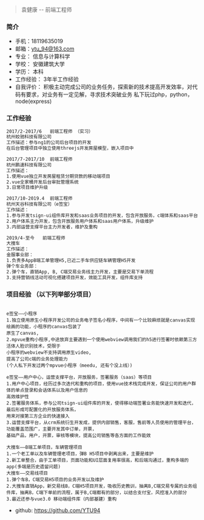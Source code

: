 <!--
 * @Author: your name
 * @Date: 2020-11-01 10:43:03
 * @LastEditTime: 2020-11-01 11:45:10
 * @LastEditors: Please set LastEditors
 * @Description: In User Settings Edit
 * @FilePath: /personal-resume/README.md
-->

 > 袁健康 -- 前端工程师
  
 ### 简介	

 * 手机：18119635019
 * 邮箱：ytu_94@163.com
 * 专业：	信息与计算科学           
 * 学校：	安徽建筑大学    
 * 学历： 本科
 * 工作经验： 3年半工作经验
 * 自我评价： 积极主动完成公司的业务任务，探索新的技术提高开发效率，对代码有要求，对业务有一定见解，寻求技术突破业务
          私下玩过php，python，node(express)

### 工作经验

``` html
2017/2-2017/6	前端工程师 （实习）
杭州蛟驰科技有限公司
工作描述：参与ng1的公司后台项目的开发
在后台管理项目中独立使用threejs开发房屋模型，嵌入项目中

2017/7-2017/10	前端工程师
杭州鹏速科技有限公司
工作描述：
1.使用vue独立开发房屋租赁分期贷款的移动端项目
2.vue全家桶开发后台审批管理系统
3.日常项目维护升级

2017/10-2019.4	前端工程师
杭州天谷科技有限公司（e签宝）
工作描述：
1.参与开发tsign-ui组件库开发和saas业务项目的开发，包含开放服务，c端体系和saas平台
2.用户体系主力开发，包含开放服务用户体系和saas用户体系，升级维护
3.内部运营支撑平台主力开发者，维护及重构

2019/4-至今	前端工程师
大搜车
工作描述：
金服事业部：
1.负责多AppB端工单管理H5,已近二手车供应链车辆管理H5开发
弹个车业务部：
2.弹个车，直销App, B, C端交易业务线主力开发，主要是交易下单流程
3.支持营销线活动可视化搭建项目开发，效能工具开发，组件库支持

```

### 项目经验 （以下列举部分项目）

```

e签宝——小程序
1.独立使用原生小程序开发公司的业务电子签名小程序，中间有一个比较麻烦就是canvas实现绘画的功能，小程序的canvas包装了
原生了canvas,
2.mpvue重构小程序,中途放弃主要遇到一个使用webview调用我们的h5进行签署时依赖第三方活体人脸识别技术，受限于
小程序的webview不支持调用原生video, 
提高了公司c端的业务处理能力
(个人私下开发过两个mpvue小程序（meedu, 还有个没上线）)

e签宝——用户中心，运营支撑平台，开放服务，签署服务（saas）等项目
1.用户中心项目，经历过多次迭代和重构的项目，使用vue技术栈完成开发，保证公司的用户群体的单点登录和会话体系以及用户信息的
高效维护性
2.签署服务体系，参与公司tsign-ui组件库的开发，使得移动端签署业务能快速开发和迭代，最后形成可配置化的开放服务体系，
用来对接第三方企业的快速接入
3.运营支撑平台，从crm系统衍生开发成，提供内部销售，客服，售前等人员使用的管理平台，功能覆盖范围广，主要开发其中订单，开票，
基础产品，用户，开票，审核等模块，提高公司销售等各方面的工作能效

大搜车——B端工单项目，车辆管理项目
1.一个老工单以及车辆管理老项目，弹B H5项目中剥离出来，主要是维护
2.新工单整合，由于工单项目，页面功能和UI层面复用率很高，和后端沟通过，重构多端的app(多端是历史遗留问题)
大搜车——交易线项目
1.弹个车B，C端交易H5项目的业务开发以及维护
2.大搜车直销App，新交易线B，C端H5项目开发，吸收历史教训，抽离B,C端交易专属的业务组件库，抽离B，C端下单前的流程，属于B,C端都有的部分，以结合支付宝，风控准入的部分
3.最近还参与vue3.0 移动端组件库（内部基建）重构

```

* github: https://github.com/YTU94

